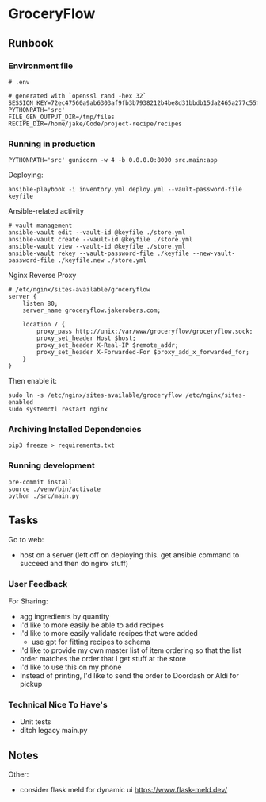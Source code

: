 # GroceryFlow

## Runbook

### Environment file

```
# .env

# generated with `openssl rand -hex 32`
SESSION_KEY=72ec47560a9ab6303af9fb3b7938212b4be8d31bbdb15da2465a277c55ff0dee
PYTHONPATH='src'
FILE_GEN_OUTPUT_DIR=/tmp/files
RECIPE_DIR=/home/jake/Code/project-recipe/recipes
```

### Running in production


```
PYTHONPATH='src' gunicorn -w 4 -b 0.0.0.0:8000 src.main:app
```

Deploying:

```
ansible-playbook -i inventory.yml deploy.yml --vault-password-file keyfile
```

Ansible-related activity

```
# vault management
ansible-vault edit --vault-id @keyfile ./store.yml
ansible-vault create --vault-id @keyfile ./store.yml
ansible-vault view --vault-id @keyfile ./store.yml
ansible-vault rekey --vault-password-file ./keyfile --new-vault-password-file ./keyfile.new ./store.yml
```

Nginx Reverse Proxy

```
# /etc/nginx/sites-available/groceryflow
server {
    listen 80;
    server_name groceryflow.jakerobers.com;

    location / {
        proxy_pass http://unix:/var/www/groceryflow/groceryflow.sock;
        proxy_set_header Host $host;
        proxy_set_header X-Real-IP $remote_addr;
        proxy_set_header X-Forwarded-For $proxy_add_x_forwarded_for;
    }
}
```

Then enable it:

```
sudo ln -s /etc/nginx/sites-available/groceryflow /etc/nginx/sites-enabled
sudo systemctl restart nginx
```

### Archiving Installed Dependencies

```
pip3 freeze > requirements.txt
```

### Running development

```
pre-commit install
source ./venv/bin/activate
python ./src/main.py
```

## Tasks

Go to web:
- host on a server (left off on deploying this. get ansible command to succeed and then do nginx stuff)

### User Feedback

For Sharing:
- agg ingredients by quantity
- I'd like to more easily be able to add recipes
- I'd like to more easily validate recipes that were added
  - use gpt for fitting recipes to schema
- I'd like to provide my own master list of item ordering so that the list order matches the order that I get stuff at the store
- I'd like to use this on my phone
- Instead of printing, I'd like to send the order to Doordash or Aldi for pickup

### Technical Nice To Have's
- Unit tests
- ditch legacy main.py

## Notes

Other:
- consider flask meld for dynamic ui https://www.flask-meld.dev/
